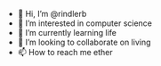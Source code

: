 - 👋 Hi, I’m @rindlerb
- 👀 I’m interested in computer science 
- 🌱 I’m currently learning life
- 💞️ I’m looking to collaborate on living
- 📫 How to reach me ether
<!---
rindlerb/rindlerb is a ✨ special ✨ repository because its `README.md` (this file) appears on your GitHub profile.
You can click the Preview link to take a look at your changes.
--->

